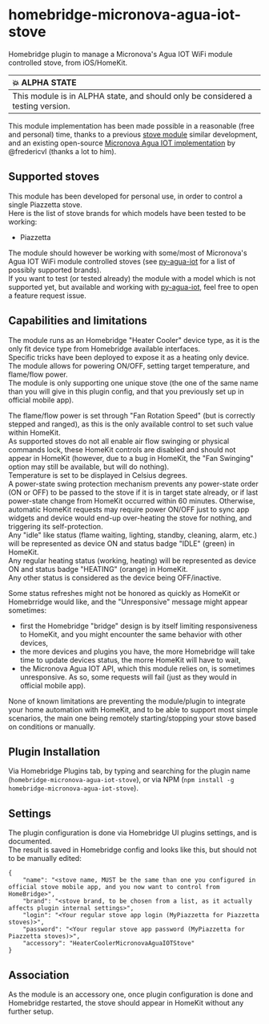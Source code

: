 # homebridge-micronova-agua-iot-stove
Homebridge plugin to manage a Micronova's Agua IOT WiFi module controlled stove, from iOS/HomeKit.

| :boom: ALPHA STATE         |
|:---------------------------|
| This module is in ALPHA state, and should only be considered a testing version. |

This module implementation has been made possible in a reasonable (free and personal) time, thanks to a previous [stove module](https://github.com/securechicken/homebridge-piazzetta-stove-simple) similar development, and an existing open-source [Micronova Agua IOT implementation](https://github.com/fredericvl/py-agua-iot) by @fredericvl (thanks a lot to him).

## Supported stoves
This module has been developed for personal use, in order to control a single Piazzetta stove.  
Here is the list of stove brands for which models have been tested to be working:
- Piazzetta

The module should however be working with some/most of Micronova's Agua IOT WiFi module controlled stoves (see [py-agua-iot](https://github.com/fredericvl/py-agua-iot) for a list of possibly supported brands).  
If you want to test (or tested already) the module with a model which is not supported yet, but available and working with [py-agua-iot](https://github.com/fredericvl/py-agua-iot), feel free to open a feature request issue.  

## Capabilities and limitations
The module runs as an Homebridge "Heater Cooler" device type, as it is the only fit device type from Homebridge available interfaces.  
Specific tricks have been deployed to expose it as a heating only device.  
The module allows for powering ON/OFF, setting target temperature, and flame/flow power.  
The module is only supporting one unique stove (the one of the same name than you will give in this plugin config, and that you previously set up in official mobile app).

The flame/flow power is set through "Fan Rotation Speed" (but is correctly stepped and ranged), as this is the only available control to set such value within HomeKit.  
As supported stoves do not all enable air flow swinging or physical commands lock, these HomeKit controls are disabled and should not appear in HomeKit (however, due to a bug in HomeKit, the "Fan Swinging" option may still be available, but will do nothing).  
Temperature is set to be displayed in Celsius degrees.  
A power-state swing protection mechanism prevents any power-state order (ON or OFF) to be passed to the stove if it is in target state already, or if last power-state change from HomeKit occurred within 60 minutes. Otherwise, automatic HomeKit requests may require power ON/OFF just to sync app widgets and device would end-up over-heating the stove for nothing, and triggering its self-protection.  
Any "idle" like status (flame waiting, lighting, standby, cleaning, alarm, etc.) will be represented as device ON and status badge "IDLE" (green) in HomeKit.  
Any regular heating status (working, heating) will be represented as device ON and status badge "HEATING" (orange) in HomeKit.  
Any other status is considered as the device being OFF/inactive.

Some status refreshes might not be honored as quickly as HomeKit or Homebrridge would like, and the "Unresponsive" message might appear sometimes:
- first the Homebridge "bridge" design is by itself limiting responsiveness to HomeKit, and you might encounter the same behavior with other devices,
- the more devices and plugins you have, the more Homebridge will take time to update devices status, the morre HomeKit will have to wait,
- the Micronova Agua IOT API, which this module relies on, is sometimes unresponsive. As so, some requests will fail (just as they would in official mobile app).

None of known limitations are preventing the module/plugin to integrate your home automation with HomeKit, and to be able to support most simple scenarios, the main one being remotely starting/stopping your stove based on conditions or manually.

## Plugin Installation
Via Homebridge Plugins tab, by typing and searching for the plugin name (`homebridge-micronova-agua-iot-stove`), or via NPM (`npm install -g homebridge-micronova-agua-iot-stove`).

## Settings
The plugin configuration is done via Homebridge UI plugins settings, and is documented.  
The result is saved in Homebridge config and looks like this, but should not to be manually edited:
```
{
    "name": "<stove name, MUST be the same than one you configured in official stove mobile app, and you now want to control from HomeBridge>",
    "brand": "<stove brand, to be chosen from a list, as it actually affects plugin internal settings>",
    "login": "<Your regular stove app login (MyPiazzetta for Piazzetta stoves)>",
    "password": "<Your regular stove app password (MyPiazzetta for Piazzetta stoves)>",
    "accessory": "HeaterCoolerMicronovaAguaIOTStove"
}
```

## Association
As the module is an accessory one, once plugin configuration is done and Homebridge restarted, the stove should appear in HomeKit without any further setup.
